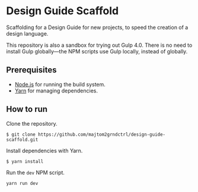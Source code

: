 # Design Guide Scaffold

Scaffolding for a Design Guide for new projects, to speed the creation of a design language.

This repository is also a sandbox for trying out Gulp 4.0. There is no need to install Gulp globally—the NPM scripts use Gulp locally, instead of globally.

## Prerequisites

* [Node.js](https://nodejs.org) for running the build system.
* [Yarn](https://yarnpkg.com) for managing dependencies.

## How to run

Clone the repository.

`$ git clone https://github.com/majtom2grndctrl/design-guide-scaffold.git`

Install dependencies with Yarn.

`$ yarn install`

Run the `dev` NPM script.

```bash
yarn run dev
```
